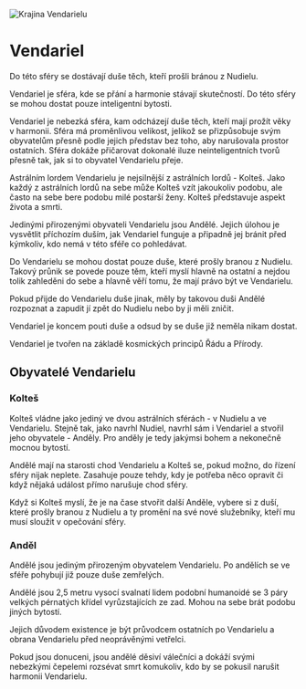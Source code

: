 ![Krajina Vendarielu](vendariel.png)

# Vendariel

Do této sféry se dostávají duše těch, kteří prošli bránou z Nudielu.

Vendariel je sféra, kde se přání a harmonie stávají skutečností. Do této sféry se mohou dostat pouze inteligentní bytosti.

Vendariel je nebezká sféra, kam odcházejí duše těch, kteří mají prožít věky v harmonii. Sféra má proměnlivou velikost, jelikož se přizpůsobuje svým obyvatelům přesně podle jejich představ bez toho, aby narušovala prostor ostatních. Sféra dokáže přičarovat dokonalé iluze neinteligentních tvorů přesně tak, jak si to obyvatel Vendarielu přeje.

Astrálním lordem Vendarielu je nejsilnější z astrálních lordů - Kolteš. Jako každý z astrálních lordů na sebe může Kolteš vzít jakoukoliv podobu, ale často na sebe bere podobu milé postarší ženy. Kolteš představuje aspekt života a smrti.

Jedinými přirozenými obyvateli Vendarielu jsou Andělé. Jejich úlohou je vysvětlit příchozím duším, jak Vendariel funguje a připadně jej bránit před kýmkoliv, kdo nemá v této sféře co pohledávat.

Do Vendarielu se mohou dostat pouze duše, které prošly branou z Nudielu. Takový průnik se povede pouze těm, kteří myslí hlavně na ostatní a nejdou tolik zahleděni do sebe a hlavně věří tomu, že mají právo být ve Vendarielu.

Pokud přijde do Vendarielu duše jinak, měly by takovou duši Andělé rozpoznat a zapudit jí zpět do Nudielu nebo by ji měli zničit.

Vendariel je koncem pouti duše a odsud by se duše již neměla nikam dostat.

Vendariel je tvořen na základě kosmických principů Řádu a Přírody.

## Obyvatelé Vendarielu

### Kolteš

Kolteš vládne jako jediný ve dvou astrálních sférách - v Nudielu a ve Vendarielu. Stejně tak, jako navrhl Nudiel, navrhl sám i Vendariel a stvořil jeho obyvatele - Anděly. Pro anděly je tedy jakýmsi bohem a nekonečně mocnou bytostí.

Andělé mají na starosti chod Vendarielu a Kolteš se, pokud možno, do řízení sféry nijak neplete. Zasahuje pouze tehdy, kdy je potřeba něco opravit či když nějaká událost přímo narušuje chod sféry.

Když si Kolteš myslí, že je na čase stvořit další Anděle, vybere si z duší, které prošly branou z Nudielu a ty promění na své nové služebníky, kteří mu musí sloužit v opečování sféry.

### Anděl

Andělé jsou jediným přirozeným obyvatelem Vendarielu. Po andělích se ve sféře pohybují již pouze duše zemřelých.

Andělé jsou 2,5 metru vysocí svalnatí lidem podobní humanoidé se 3 páry velkých pérnatých křídel vyrůzstajících ze zad. Mohou na sebe brát podobu jiných bytostí.

Jejich důvodem existence je být průvodcem ostatních po Vendarielu a obrana Vendarielu před neoprávěnými vetřelci.

Pokud jsou donuceni, jsou andělé děsiví válečníci a dokáží svými nebezkými čepelemi rozsévat smrt komukoliv, kdo by se pokusil narušit harmonii Vendarielu.
